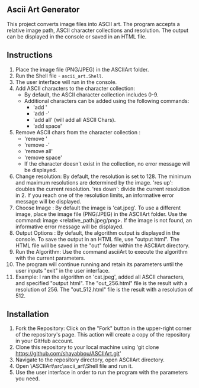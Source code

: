 ## Ascii Art Generator

This project converts image files into ASCII art.
The program accepts a relative image path, ASCII character collections and resolution.
The output can be displayed in the console or saved in an HTML file.


## Instructions

1. Place the image file (PNG/JPEG) in the ASCIIArt folder.
2. Run the Shell file - `ascii_art.Shell`.
3. The user interface will run in the console.
4. Add ASCII characters to the character collection:
    - By default, the ASCII character collection includes 0-9.
    - Additional characters can be added using the following commands:
        - 'add <char>'
        - 'add <char>-<char>'
        - 'add all' (will add all ASCII Chars).
        - 'add space'
5. Remove ASCII chars from the character collection :
    - 'remove <char>'
    - 'remove <char>-<char>'
    - 'remove all'
    - 'remove space'
    - If the character doesn't exist in the collection, no error message will be displayed.
6. Change resolution:
    By default, the resolution is set to 128.
    The minimum and maximum resolutions are determined by the image.
    'res up': doubles the current resolution.
    'res down': divide the current resolution in 2.
    If you reach one of the resolution limits, an informative error message will be displayed.
7. Choose Image :
   By default the image is 'cat.jpeg'.
   To use a different image, place the image file (PNG/JPEG) in the ASCIIArt folder.
   Use the command: image <relative_path.jpeg/png>.
   If the image is not found, an informative error message will be displayed.
8. Output Options :
   By default, the algorithm output is displayed in the console.
   To save the output in an HTML file, use "output html".
   The HTML file will be saved in the "out" folder within the ASCIIArt directory.
9. Run the Algorithm:
   Use the command asciiArt to execute the algorithm with the current parameters.
10. The program will continue running and retain its parameters until the user
    inputs "exit" in the user interface.
11. Example:
   I ran the algorithm on 'cat.jpeg', added all ASCII characters, and specified "output html".
   The "out_256.html" file is the result with a resolution of 256.
   The "out_512.html" file is the result with a resolution of 512.

## Installation

1. Fork the Repository: Click on the "Fork" button in the upper-right corner of the repository's page. This action will create a copy of the repository in your GitHub account.
2. Clone this repository to your local machine using 'git clone https://github.com/shayabbou/ASCIIArt.git'
3. Navigate to the repository directory, open ASCIIArt directory.
4. Open \ASCIIArt\src\ascii_art\Shell file and run it.
5. Use the user interface in order to run the program with the parameters you need.
